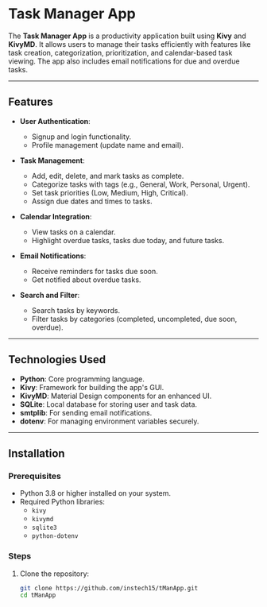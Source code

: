 # Task Manager App

The **Task Manager App** is a productivity application built using **Kivy** and **KivyMD**. It allows users to manage their tasks efficiently with features like task creation, categorization, prioritization, and calendar-based task viewing. The app also includes email notifications for due and overdue tasks.

---

## Features

- **User Authentication**: 
  - Signup and login functionality.
  - Profile management (update name and email).

- **Task Management**:
  - Add, edit, delete, and mark tasks as complete.
  - Categorize tasks with tags (e.g., General, Work, Personal, Urgent).
  - Set task priorities (Low, Medium, High, Critical).
  - Assign due dates and times to tasks.

- **Calendar Integration**:
  - View tasks on a calendar.
  - Highlight overdue tasks, tasks due today, and future tasks.

- **Email Notifications**:
  - Receive reminders for tasks due soon.
  - Get notified about overdue tasks.

- **Search and Filter**:
  - Search tasks by keywords.
  - Filter tasks by categories (completed, uncompleted, due soon, overdue).

---

## Technologies Used

- **Python**: Core programming language.
- **Kivy**: Framework for building the app's GUI.
- **KivyMD**: Material Design components for an enhanced UI.
- **SQLite**: Local database for storing user and task data.
- **smtplib**: For sending email notifications.
- **dotenv**: For managing environment variables securely.

---

## Installation

### Prerequisites
- Python 3.8 or higher installed on your system.
- Required Python libraries:
  - `kivy`
  - `kivymd`
  - `sqlite3`
  - `python-dotenv`

### Steps
1. Clone the repository:
   ```bash
   git clone https://github.com/instech15/tManApp.git
   cd tManApp
